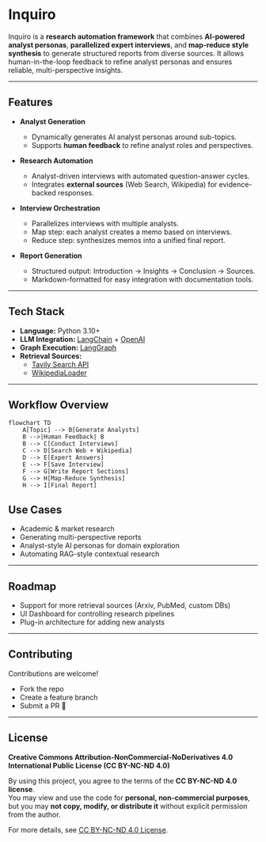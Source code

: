 # Inquiro

Inquiro is a **research automation framework** that combines **AI-powered analyst personas**, **parallelized expert interviews**, and **map-reduce style synthesis** to generate structured reports from diverse sources. It allows human-in-the-loop feedback to refine analyst personas and ensures reliable, multi-perspective insights.

---

## Features

- **Analyst Generation**  
  - Dynamically generates AI analyst personas around sub-topics.  
  - Supports **human feedback** to refine analyst roles and perspectives.  

- **Research Automation**  
  - Analyst-driven interviews with automated question-answer cycles.  
  - Integrates **external sources** (Web Search, Wikipedia) for evidence-backed responses.  

- **Interview Orchestration**  
  - Parallelizes interviews with multiple analysts.  
  - Map step: each analyst creates a memo based on interviews.  
  - Reduce step: synthesizes memos into a unified final report.  

- **Report Generation**  
  - Structured output: Introduction → Insights → Conclusion → Sources.  
  - Markdown-formatted for easy integration with documentation tools.  

---

##  Tech Stack

- **Language:** Python 3.10+  
- **LLM Integration:** [LangChain](https://www.langchain.com/) + [OpenAI](https://platform.openai.com/)  
- **Graph Execution:** [LangGraph](https://www.langchain.com/langgraph)  
- **Retrieval Sources:**  
  - [Tavily Search API](https://docs.tavily.com/)  
  - [WikipediaLoader](https://python.langchain.com/docs/integrations/document_loaders/wikipedia)  

---

##  Workflow Overview

```mermaid
flowchart TD
    A[Topic] --> B[Generate Analysts]
    B -->|Human Feedback| B
    B --> C[Conduct Interviews]
    C --> D[Search Web + Wikipedia]
    D --> E[Expert Answers]
    E --> F[Save Interview]
    F --> G[Write Report Sections]
    G --> H[Map-Reduce Synthesis]
    H --> I[Final Report]
```

## Use Cases

- Academic & market research  
- Generating multi-perspective reports  
- Analyst-style AI personas for domain exploration  
- Automating RAG-style contextual research  

---

## Roadmap

- Support for more retrieval sources (Arxiv, PubMed, custom DBs)  
- UI Dashboard for controlling research pipelines  
- Plug-in architecture for adding new analysts  

---

## Contributing

Contributions are welcome!  
- Fork the repo  
- Create a feature branch  
- Submit a PR 🚀  

---

## License

**Creative Commons Attribution-NonCommercial-NoDerivatives 4.0 International Public License (CC BY-NC-ND 4.0)**  

By using this project, you agree to the terms of the **CC BY-NC-ND 4.0 license**.  
You may view and use the code for **personal, non-commercial purposes**, but you may **not copy, modify, or distribute it** without explicit permission from the author.  

For more details, see [CC BY-NC-ND 4.0 License](https://creativecommons.org/licenses/by-nc-nd/4.0/).  
